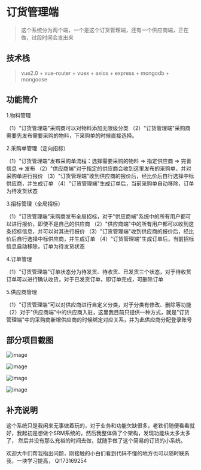 # 订货管理端

> 这个系统分为两个端，一个是这个订货管理端，还有一个供应商端，正在做，过段时间会发出来


## 技术栈

> vue2.0 + vue-router + vuex + axios + express + mongodb + mongoose


## 功能简介

1.物料管理

  （1）"订货管理端"采购商可以对物料添加无限级分类
  （2）"订货管理端"采购商需要先发布需要采购的物料，下采购单的时候直接选择。

2.采购单管理（定向招标）

  （1）"订货管理端"发布采购单流程：选择需要采购的物料 => 指定供应商 =>  完善信息 => 发布
  （2）"供应商端"对于指定的供应商会收到这里发布的采购单，并对采购单进行报价
  （3）"订货管理端"收到供应商的报价后，经比价后自行选择中标供应商，并生成订单
  （4）"订货管理端"生成订单后，当前采购单自动移除，订单为待发货状态

3.招标管理（全局招标）

  （1）"订货管理端"采购商发布全局招标，对于"供应商端"系统中的所有用户都可以进行报价，即使不是自己的供应商
  （2）"供应商端"中的所有用户都可以收到这条招标信息，并可以对其进行报价
  （3）"订货管理端"收到供应商的报价后，经比价后自行选择中标供应商，并生成订单
  （4）"订货管理端"生成订单后，当前招标信息自动移除，订单为待发货状态

4.订单管理

  （1）"订货管理端"订单状态分为待发货、待收货、已发货三个状态，对于待收货订单可以进行确认收货，对于已发货订单，即订单完成，可删除订单

5.供应商管理

 （1）"订货管理端"可以对供应商进行自定义分类，对于分类有修改、删除等功能
 （2）对于"供应商端"中的供应商入驻，这里我目前只提供一种方式，就是"订货管理端"中的采购商新增供应商的时候绑定对应关系，并为此供应商分配登录账号

## 部分项目截图

![image](https://github.com/SunShineKG/SRM/blob/master/gif/login.gif)

![image](https://github.com/SunShineKG/SRM/blob/master/gif/materiel.gif)

![image](https://github.com/SunShineKG/SRM/blob/master/gif/supplierClassfication.gif)

![image](https://github.com/SunShineKG/SRM/blob/master/gif/supplierList.gif)

## 补充说明

  这个系统只是我闲来无事做着玩的，对于业务和功能欠缺很多，老铁们随便看看就好，我起初是想做个SRM系统的，然后我整体做了个架构，发现功能块太多太多了，
  然后并没有那么充裕的时间去做，就随手做了这个简易的订货的小系统。

  欢迎大牛们帮我指出问题，刚接触的小白们看到代码不懂的地方也可以随时联系我，一块学习提高， Q:173169254
